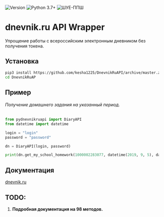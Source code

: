 <p>
  <img alt="Version" src="https://img.shields.io/badge/version-alpha-blue.svg?cacheSeconds=2592000" />
  <img alt="Python 3.7+" src="https://img.shields.io/badge/Python-3.7+-%23FFD242" />
  <img alt="ШУЕ-ППШ" src="https://img.shields.io/badge/%D0%A8%D0%A3%D0%95-%D0%9F%D0%9F%D0%A8-red" />
</p>
<h1 align="left">  dnevnik.ru API Wrapper </h1>
<p align="left">Упрощение работы с всероссийским электронным дневником без получения токена.

## Установка

```sh
pip3 install https://github.com/kesha1225/DnevnikRuAPI/archive/master.zip --upgrade
cd DnevnikRuAP
```

## Пример
###### Получение домашнего задания на указанный период.

```python
from pydnevnikruapi import DiaryAPI
from datetime import datetime

login = "login"
password = "password"

dn = DiaryAPI(login, password)

print(dn.get_my_school_homework(1000002283077, datetime(2019, 9, 5), datetime(2019, 9, 15)))
```

## Документация
[dnevnik.ru](https://api.dnevnik.ru/partners/swagger/ui/index#/)


 ## TODO:
 1. **Подробная документация на 98 методов.**
